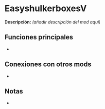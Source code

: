 # EasyshulkerboxesV

**Descripción:** *(añadir descripción del mod aquí)*

## Funciones principales
- 

## Conexiones con otros mods
- 

## Notas
- 
